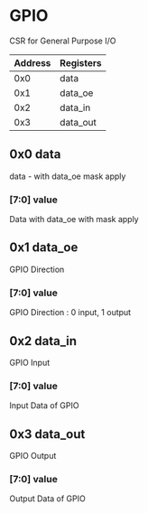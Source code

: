 # GPIO
CSR for General Purpose I/O

| Address | Registers |
|---------|-----------|
|0x0|data|
|0x1|data_oe|
|0x2|data_in|
|0x3|data_out|

## 0x0 data
data - with data_oe mask apply

### [7:0] value
Data with data_oe with mask apply

## 0x1 data_oe
GPIO Direction

### [7:0] value
GPIO Direction : 0 input, 1 output

## 0x2 data_in
GPIO Input

### [7:0] value
Input Data of GPIO

## 0x3 data_out
GPIO Output

### [7:0] value
Output Data of GPIO

